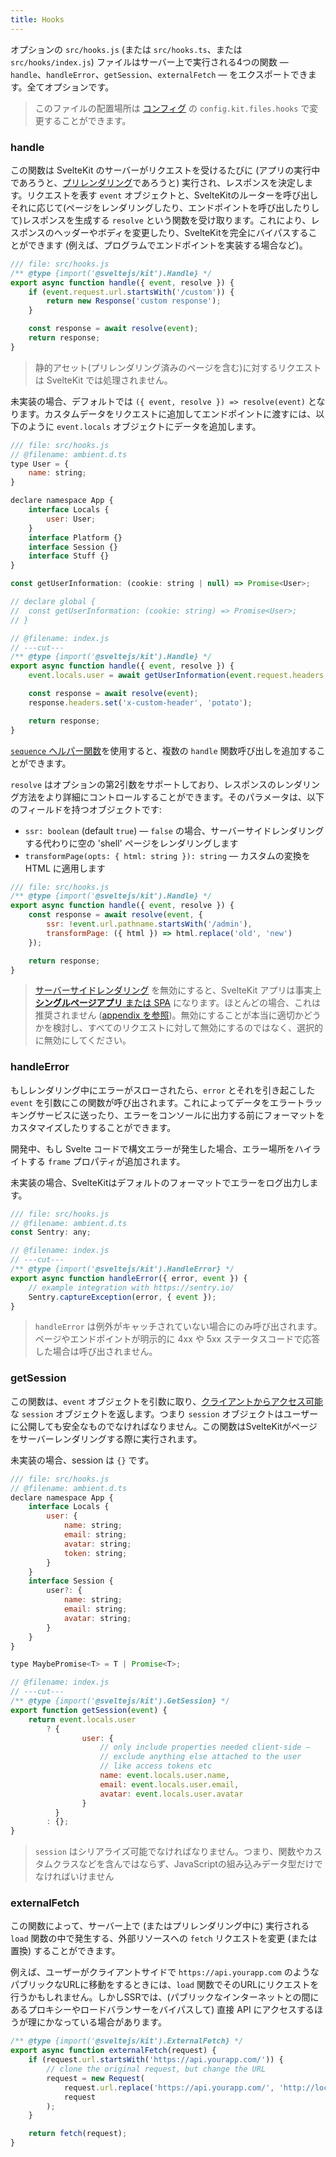```yaml
---
title: Hooks
---
```


オプションの `src/hooks.js` (または `src/hooks.ts`、または `src/hooks/index.js`) ファイルはサーバー上で実行される4つの関数 — `handle`、`handleError`、`getSession`、`externalFetch` — をエクスポートできます。全てオプションです。

> このファイルの配置場所は [コンフィグ](/docs/configuration) の `config.kit.files.hooks` で変更することができます。

### handle

この関数は SvelteKit のサーバーがリクエストを受けるたびに (アプリの実行中であろうと、[プリレンダリング](/docs/page-options#prerender)であろうと) 実行され、レスポンスを決定します。リクエストを表す `event` オブジェクトと、SvelteKitのルーターを呼び出しそれに応じて(ページをレンダリングしたり、エンドポイントを呼び出したりして)レスポンスを生成する `resolve` という関数を受け取ります。これにより、レスポンスのヘッダーやボディを変更したり、SvelteKitを完全にバイパスすることができます (例えば、プログラムでエンドポイントを実装する場合など)。

```js
/// file: src/hooks.js
/** @type {import('@sveltejs/kit').Handle} */
export async function handle({ event, resolve }) {
	if (event.request.url.startsWith('/custom')) {
		return new Response('custom response');
	}

	const response = await resolve(event);
	return response;
}
```

> 静的アセット(プリレンダリング済みのページを含む)に対するリクエストは SvelteKit では処理されません。

未実装の場合、デフォルトでは `({ event, resolve }) => resolve(event)` となります。カスタムデータをリクエストに追加してエンドポイントに渡すには、以下のように `event.locals` オブジェクトにデータを追加します。

```js
/// file: src/hooks.js
// @filename: ambient.d.ts
type User = {
	name: string;
}

declare namespace App {
	interface Locals {
		user: User;
	}
	interface Platform {}
	interface Session {}
	interface Stuff {}
}

const getUserInformation: (cookie: string | null) => Promise<User>;

// declare global {
// 	const getUserInformation: (cookie: string) => Promise<User>;
// }

// @filename: index.js
// ---cut---
/** @type {import('@sveltejs/kit').Handle} */
export async function handle({ event, resolve }) {
	event.locals.user = await getUserInformation(event.request.headers.get('cookie'));

	const response = await resolve(event);
	response.headers.set('x-custom-header', 'potato');

	return response;
}
```

[`sequence` ヘルパー関数](/docs/modules#sveltejs-kit-hooks)を使用すると、複数の `handle` 関数呼び出しを追加することができます。

`resolve` はオプションの第2引数をサポートしており、レスポンスのレンダリング方法をより詳細にコントロールすることができます。そのパラメータは、以下のフィールドを持つオブジェクトです:

- `ssr: boolean` (default `true`) — `false` の場合、サーバーサイドレンダリングする代わりに空の 'shell' ページをレンダリングします
- `transformPage(opts: { html: string }): string` — カスタムの変換を HTML に適用します

```js
/// file: src/hooks.js
/** @type {import('@sveltejs/kit').Handle} */
export async function handle({ event, resolve }) {
	const response = await resolve(event, {
		ssr: !event.url.pathname.startsWith('/admin'),
		transformPage: ({ html }) => html.replace('old', 'new')
	});

	return response;
}
```

> [サーバーサイドレンダリング](/docs/appendix#ssr) を無効にすると、SvelteKit アプリは事実上 [**シングルページアプリ** または SPA](/docs/appendix#csr-and-spa) になります。ほとんどの場合、これは推奨されません ([appendix を参照](/docs/appendix#ssr))。無効にすることが本当に適切かどうかを検討し、すべてのリクエストに対して無効にするのではなく、選択的に無効にしてください。

### handleError

もしレンダリング中にエラーがスローされたら、`error` とそれを引き起こした `event` を引数にこの関数が呼び出されます。これによってデータをエラートラッキングサービスに送ったり、エラーをコンソールに出力する前にフォーマットをカスタマイズしたりすることができます。

開発中、もし Svelte コードで構文エラーが発生した場合、エラー場所をハイライトする `frame` プロパティが追加されます。

未実装の場合、SvelteKitはデフォルトのフォーマットでエラーをログ出力します。

```js
/// file: src/hooks.js
// @filename: ambient.d.ts
const Sentry: any;

// @filename: index.js
// ---cut---
/** @type {import('@sveltejs/kit').HandleError} */
export async function handleError({ error, event }) {
	// example integration with https://sentry.io/
	Sentry.captureException(error, { event });
}
```

> `handleError` は例外がキャッチされていない場合にのみ呼び出されます。ページやエンドポイントが明示的に 4xx や 5xx ステータスコードで応答した場合は呼び出されません。

### getSession

この関数は、`event` オブジェクトを引数に取り、[クライアントからアクセス可能](/docs/modules#$app-stores)な `session` オブジェクトを返します。つまり `session` オブジェクトはユーザーに公開しても安全なものでなければなりません。この関数はSvelteKitがページをサーバーレンダリングする際に実行されます。

未実装の場合、session は `{}` です。

```js
/// file: src/hooks.js
// @filename: ambient.d.ts
declare namespace App {
	interface Locals {
		user: {
			name: string;
			email: string;
			avatar: string;
			token: string;
		}
	}
	interface Session {
		user?: {
			name: string;
			email: string;
			avatar: string;
		}
	}
}

type MaybePromise<T> = T | Promise<T>;

// @filename: index.js
// ---cut---
/** @type {import('@sveltejs/kit').GetSession} */
export function getSession(event) {
	return event.locals.user
		? {
				user: {
					// only include properties needed client-side —
					// exclude anything else attached to the user
					// like access tokens etc
					name: event.locals.user.name,
					email: event.locals.user.email,
					avatar: event.locals.user.avatar
				}
		  }
		: {};
}
```

> `session` はシリアライズ可能でなければなりません。つまり、関数やカスタムクラスなどを含んではならず、JavaScriptの組み込みデータ型だけでなければいけません

### externalFetch

この関数によって、サーバー上で (またはプリレンダリング中に) 実行される `load` 関数の中で発生する、外部リソースへの `fetch` リクエストを変更 (または置換) することができます。

例えば、ユーザーがクライアントサイドで `https://api.yourapp.com` のようなパブリックなURLに移動をするときには、`load` 関数でそのURLにリクエストを行うかもしれません。しかしSSRでは、(パブリックなインターネットとの間にあるプロキシーやロードバランサーをバイパスして) 直接 API にアクセスするほうが理にかなっている場合があります。

```js
/** @type {import('@sveltejs/kit').ExternalFetch} */
export async function externalFetch(request) {
	if (request.url.startsWith('https://api.yourapp.com/')) {
		// clone the original request, but change the URL
		request = new Request(
			request.url.replace('https://api.yourapp.com/', 'http://localhost:9999/'),
			request
		);
	}

	return fetch(request);
}
```
